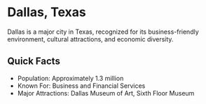# Dallas, Texas

Dallas is a major city in Texas, recognized for its business-friendly environment, cultural attractions, and economic diversity.

## Quick Facts
- Population: Approximately 1.3 million
- Known For: Business and Financial Services
- Major Attractions: Dallas Museum of Art, Sixth Floor Museum
